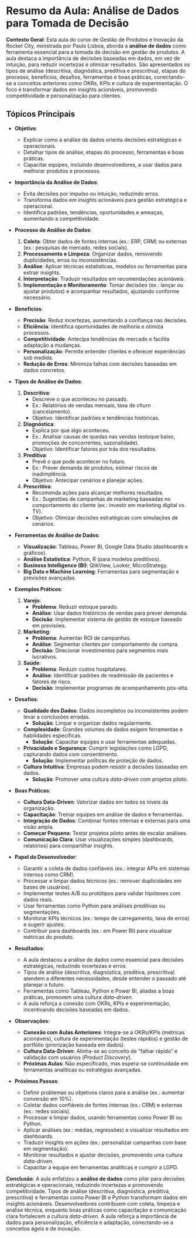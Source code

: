 # Resumo da Aula: Análise de Dados para Tomada de Decisão

**Contexto Geral**: Esta aula do curso de Gestão de Produtos e Inovação da Rocket City, ministrada por Paulo Lisboa, aborda a **análise de dados** como ferramenta essencial para a tomada de decisão em gestão de produtos. A aula destaca a importância de decisões baseadas em dados, em vez de intuição, para reduzir incertezas e otimizar resultados. São apresentados os tipos de análise (descritiva, diagnóstica, preditiva e prescritiva), etapas do processo, benefícios, desafios, ferramentas e boas práticas, conectando-se a conceitos anteriores como OKRs, KPIs e cultura de experimentação. O foco é transformar dados em insights acionáveis, promovendo competitividade e personalização para clientes.

## Tópicos Principais

- **Objetivo**:
  - Explicar como a análise de dados orienta decisões estratégicas e operacionais.
  - Detalhar tipos de análise, etapas do processo, ferramentas e boas práticas.
  - Capacitar equipes, incluindo desenvolvedores, a usar dados para melhorar produtos e processos.

- **Importância da Análise de Dados**:
  - Evita decisões por impulso ou intuição, reduzindo erros.
  - Transforma dados em insights acionáveis para gestão estratégica e operacional.
  - Identifica padrões, tendências, oportunidades e ameaças, aumentando a competitividade.

- **Processo de Análise de Dados**:
  1. **Coleta**: Obter dados de fontes internas (ex.: ERP, CRM) ou externas (ex.: pesquisas de mercado, redes sociais).
  2. **Processamento e Limpeza**: Organizar dados, removendo duplicidades, erros ou inconsistências.
  3. **Análise**: Aplicar técnicas estatísticas, modelos ou ferramentas para extrair insights.
  4. **Interpretação**: Traduzir resultados em recomendações acionáveis.
  5. **Implementação e Monitoramento**: Tomar decisões (ex.: lançar ou ajustar produtos) e acompanhar resultados, ajustando conforme necessário.

- **Benefícios**:
  - **Precisão**: Reduz incertezas, aumentando a confiança nas decisões.
  - **Eficiência**: Identifica oportunidades de melhoria e otimiza processos.
  - **Competitividade**: Antecipa tendências de mercado e facilita adaptação a mudanças.
  - **Personalização**: Permite entender clientes e oferecer experiências sob medida.
  - **Redução de Erros**: Minimiza falhas com decisões baseadas em dados concretos.

- **Tipos de Análise de Dados**:
  1. **Descritiva**:
     - Descreve o que aconteceu no passado.
     - Ex.: Relatórios de vendas mensais, taxa de *churn* (cancelamento).
     - Objetivo: Identificar padrões e tendências históricas.
  2. **Diagnóstica**:
     - Explica por que algo aconteceu.
     - Ex.: Analisar causas de quedas nas vendas (estoque baixo, promoções de concorrentes, sazonalidade).
     - Objetivo: Identificar fatores por trás dos resultados.
  3. **Preditiva**:
     - Prevê o que pode acontecer no futuro.
     - Ex.: Prever demanda de produtos, estimar riscos de inadimplência.
     - Objetivo: Antecipar cenários e planejar ações.
  4. **Prescritiva**:
     - Recomenda ações para alcançar melhores resultados.
     - Ex.: Sugestões de campanhas de marketing baseadas no comportamento do cliente (ex.: investir em marketing digital vs. TV).
     - Objetivo: Otimizar decisões estratégicas com simulações de cenários.

- **Ferramentas de Análise de Dados**:
  - **Visualização**: Tableau, Power BI, Google Data Studio (dashboards e gráficos).
  - **Análise Estatística**: Python, R (para modelos preditivos).
  - **Business Intelligence (BI)**: QlikView, Looker, MicroStrategy.
  - **Big Data e Machine Learning**: Ferramentas para segmentação e previsões avançadas.

- **Exemplos Práticos**:
  1. **Varejo**:
     - **Problema**: Reduzir estoque parado.
     - **Análise**: Usar dados históricos de vendas para prever demanda.
     - **Decisão**: Implementar sistema de gestão de estoque baseado em previsões.
  2. **Marketing**:
     - **Problema**: Aumentar ROI de campanhas.
     - **Análise**: Segmentar clientes por comportamento de compra.
     - **Decisão**: Direcionar investimentos para segmentos mais lucrativos.
  3. **Saúde**:
     - **Problema**: Reduzir custos hospitalares.
     - **Análise**: Identificar padrões de readmissão de pacientes e fatores de risco.
     - **Decisão**: Implementar programas de acompanhamento pós-alta.

- **Desafios**:
  - **Qualidade dos Dados**: Dados incompletos ou inconsistentes podem levar a conclusões erradas.
     - **Solução**: Limpar e organizar dados regularmente.
  - **Complexidade**: Grandes volumes de dados exigem ferramentas e habilidades específicas.
     - **Solução**: Capacitar equipes e usar ferramentas adequadas.
  - **Privacidade e Segurança**: Cumprir legislações como LGPD, capturando dados com consentimento.
     - **Solução**: Implementar políticas de proteção de dados.
  - **Cultura Intuitiva**: Empresas podem resistir a decisões baseadas em dados.
     - **Solução**: Promover uma cultura *data-driven* com projetos piloto.

- **Boas Práticas**:
  - **Cultura Data-Driven**: Valorizar dados em todos os níveis da organização.
  - **Capacitação**: Treinar equipes em análise de dados e ferramentas.
  - **Integração de Dados**: Combinar fontes internas e externas para uma visão ampla.
  - **Começar Pequeno**: Testar projetos piloto antes de escalar análises.
  - **Comunicação Clara**: Usar visualizações simples (dashboards, relatórios) para compartilhar insights.

- **Papel do Desenvolvedor**:
  - Garantir a coleta de dados confiáveis (ex.: integrar APIs em sistemas internos como CRM).
  - Processar e limpar dados técnicos (ex.: remover duplicidades em bases de usuários).
  - Implementar testes A/B ou protótipos para validar hipóteses com dados reais.
  - Usar ferramentas como Python para análises preditivas ou segmentações.
  - Monitorar KPIs técnicos (ex.: tempo de carregamento, taxa de erros) e sugerir ajustes.
  - Contribuir para dashboards (ex.: em Power BI) para visualizar métricas do produto.

- **Resultados**:
  - A aula destacou a análise de dados como essencial para decisões estratégicas, reduzindo incertezas e erros.
  - Tipos de análise (descritiva, diagnóstica, preditiva, prescritiva) atendem a diferentes necessidades, desde entender o passado até planejar o futuro.
  - Ferramentas como Tableau, Python e Power BI, aliadas a boas práticas, promovem uma cultura *data-driven*.
  - A aula reforça a conexão com OKRs, KPIs e experimentação, incentivando decisões baseadas em dados.

- **Observações**:
  - **Conexão com Aulas Anteriores**: Integra-se a OKRs/KPIs (métricas acionáveis), cultura de experimentação (testes rápidos) e gestão de portfólio (priorização baseada em dados).
  - **Cultura Data-Driven**: Alinha-se ao conceito de “falhar rápido” e validação com usuários (*Product Discovery*).
  - **Próximas Aulas**: Não especificado, mas espera-se continuidade em ferramentas analíticas ou estratégias avançadas.

- **Próximos Passos**:
  - Definir problemas ou objetivos claros para a análise (ex.: aumentar conversão em 10%).
  - Coletar dados confiáveis de fontes internas (ex.: CRM) e externas (ex.: redes sociais).
  - Processar e limpar dados, usando ferramentas como Power BI ou Python.
  - Aplicar análises (ex.: médias, regressões) e visualizar resultados em dashboards.
  - Traduzir insights em ações (ex.: personalizar campanhas com base em segmentação).
  - Monitorar resultados e ajustar decisões, promovendo uma cultura *data-driven*.
  - Capacitar a equipe em ferramentas analíticas e cumprir a LGPD.

**Conclusão**: A aula enfatizou a **análise de dados** como pilar para decisões estratégicas e operacionais, reduzindo incertezas e promovendo competitividade. Tipos de análise (descritiva, diagnóstica, preditiva, prescritiva) e ferramentas como Power BI e Python transformam dados em insights acionáveis. Desenvolvedores contribuem com coleta, limpeza e análise técnica, enquanto boas práticas como capacitação e comunicação clara fortalecem a cultura *data-driven*. A aula reforça a importância de dados para personalização, eficiência e adaptação, conectando-se a conceitos ágeis e de inovação.